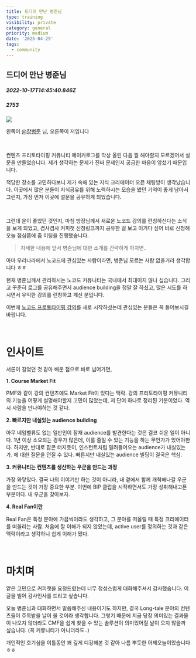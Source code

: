 ```yaml
---
title: 드디어 만난 병준님
type: training
visibility: private
category: general
priority: medium
date: '2025-04-29'
tags:
  - community
---
```

## 드디어 만난 병준님
##### 2022-10-17T14:45:40.846Z
##### 2753

<p><img src="https://media.disquiet.io/images/makerlog/f60528fad113aeecc4f6f15dc9cd9323da34d0b5090e5f47a23e186e55892b75"></p><p>왼쪽이 <a href="/@byungjun" rel="noopener noreferrer" target="_blank">@장병준</a> 님, 오른쪽이 저입니다</p><p><br></p><p>컨텐츠 프리토타이핑 커뮤니티 메이커로그를 막상 올린 다음 뭘 해야할지 모르겠어서 설문을 만들었습니다. 제가 생각하는 문제가 진짜 문제인지 궁금한 마음이 앞섰기 때문입니다.</p><p>적당한 장소를 고민하다보니 제가 속해 있는 지식 크리에이터 오픈 채팅방이 생각났습니다. 이곳에서 많은 분들이 지식공유를 위해 노력하시는 모습을 봤던 기억이 좋게 남아서 그런지, 가장 먼저 이곳에 설문을 공유하게 되었습니다.</p><p><br></p><p>그런데 운이 좋았던 것인지, 마침 방장님께서 새로운 노코드 강의를 런칭하신다는 소식을 보게 되었고, 겸사겸사 커피챗 신청링크까지 공유한 걸 보고 이거다 싶어 바로 신청해 오늘 점심쯤에 줌 미팅을 진행했습니다.</p><blockquote>자세한 내용에 앞서 병준님에 대한 소개를 간략하게 하자면..</blockquote><p>아마 우리나라에서 노코드에 관심있는 사람이라면, 병준님 모르는 사람 없을거라 생각합니다 ㅎㅎ</p><p>현재 병준님께서 관리하시는 노코드 커뮤니티는 국내에서 최대이지 않나 싶습니다. 그리고 꾸준히 로그를 공유해주면서 audience building을 정말 잘 하셨고, 많은 시도를 하시면서 유익한 강의를 런칭하고 계신 분입니다.</p><p>이번에 <a href="https://www.nocodecamp.kr/camps/nocode-prototyping-cohort3" rel="noopener noreferrer" target="_blank">노코드 프로토타이핑 강의</a>를 새로 시작하셨는데 관심있는 분들은 꼭 들어보시길 바랍니다.</p><p><br></p><h1><strong>인사이트</strong></h1><p>서론이 길었던 것 같아 배운 점으로 바로 넘어가면,</p><p><strong>1. Course Market Fit</strong></p><p>PMF와 같이 강의 컨텐츠에도 Market Fit이 있다는 맥락. 강의 프리토타이핑 커뮤니티의 기능을 어떻게 설명해야할지 고민이 많았는데, 저 단어 하나로 정리된 기분이었다. 역시 사람을 만나야하는 것 같다.</p><p><strong>2. 빠르지만 내실있는 audience building</strong></p><p>아무 네임벨류도 없는 일반인이 잠재 audience를 발견한다는 것은 결코 쉬운 일이 아니다. 1년 이상 소요되는 경우가 많은데, 이를 줄일 수 있는 기능을 하는 무언가가 있어야한다. 하지만, 반대로 팝콘 터지듯이, 인스턴트처럼 밀려들어오는 audience가 내실있는가. 에 대한 질문을 던질 수 있다. 빠른지만 내실있는 audience 빌딩이 결국은 핵심.</p><p><strong>3. 커뮤니티는 컨텐츠를 생산하는 우군을 만드는 과정</strong></p><p>가장 와닿았다. 결국 나의 이야기만 하는 것이 아니라, 내 곁에서 함께 개척해나갈 우군을 만드는 것이 가장 중요한 부분. 이번에 BIP 클럽을 시작하면서도 가장 성취해내고픈 부분이다. 내 우군을 찾아보자.</p><p><strong>4. Real Fan이란</strong></p><p>Real Fan은 특정 분야에 가끔씩이라도 생각하고, 그 분야를 떠올릴 때 특정 크리에이터를 떠올리는 사람. 처음에 잘 이해가 되지 않았는데, active user를 정의하는 것과 같은 맥락이라고 생각하니 쉽게 이해가 됐다.</p><p><br></p><h1><strong>마치며</strong></h1><p>얕은 고민으로 커피챗을 요청드렸는데 너무 정성스럽게 대화해주셔서 감사했습니다. 이 글을 빌어 감사인사를 드리고 싶습니다.</p><p>오늘 병준님과 대화하면서 말씀해주신 내용이기도 하지만, 결국 Long-tale 분야의 컨텐츠들이 주목받을 날이 올 것이라 생각합니다. 그렇기 때문에 지금 당장 의미있는 결과물이 나오지 않더라도 CMF을 쉽게 찾을 수 있는 솔루션이 의미있어질 날이 오지 않을까 싶습니다. (꼭 커뮤니티가 아니더라도..)</p><p>개인적인 호기심을 이틀동안 꽤 깊게 디깅해본 것 같아 나름 뿌듯한 어제오늘이었습니다 ㅎㅎ</p>
